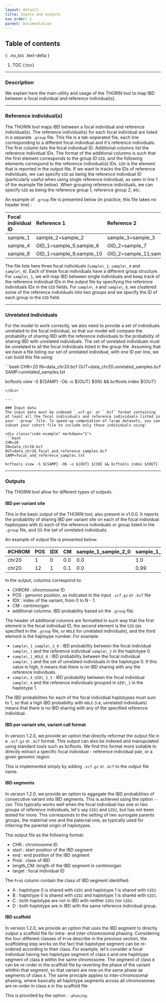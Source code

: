 ```yaml
---
layout: default
title: Inputs and outputs
nav_order: 1
parent: Documentation
---
```


## Table of contents
{: .no_toc .text-delta }

1. TOC
{:toc}

---

### Description
We explain here the main utility and usage of the THORIN tool to map IBD between a focal individual and reference individual(s).

---

### Reference individual(s)
The THORIN tool maps IBD between a focal individual and reference individual(s). The reference individual(s) for each focal individual are listed in a separate `.group` file. This file is a tab-separated file, each line corresponding to a different focal individual and it's reference individuals. The first column lists the focal individual ID. Additional columns list the reference individual IDs. The format of the additional columns is such that the first element corresponds to the group ID `GID`, and the following elements correspond to the reference individual(s) IDs. `GID` is the element that is reported in the output file. If we want to tracks the IDs of reference individuals, we can specify `GID` as being the reference individual ID (particularly useful when using single reference individual, as seen in line 1 of the example file below). When grouping reference individuals, we can specify `GID` as being the reference group 1, reference group 2, etc.


An example of `.group` file is presented below (in practice, this file takes no header line) :


| Focal individual ID   | Reference 1                | Reference 2                  |
|:----------------------|:---------------------------|:-----------------------------|
| sample\_1             | sample\_2=sample\_2        | sample\_3=sample\_3          |
| sample\_4             | GID\_1=sample\_5;sample\_6 | GID\_2=sample\_7             |
| sample\_8             | GID\_1=sample\_9;sample\_10| GID\_2=sample\_11;sample\_12 |



The file lists here three focal individuals (`sample\_1`, `sample\_4` and `sample\_8`). Each of these focal individuals have a different group structure. For `sample\_1`, we will map IBD between single individuals and keep track of the reference individual IDs in the output file by specifying the reference individuals IDs in the `GID` fields. For `sample\_4` and `sample\_8`, we clustered some of the reference individuals into two groups and we specify the ID of each group in the `GID` field. 


---

### Unrelated individuals
For the model to work correctly, we also need to provide a set of individuals unrelated to the focal individual, so that our model will compare the probability of sharing IBD with the reference individuals to the probability of sharing IBD with unrelated individuals. The set of unrelated individuals must be unrelated to all the focal individuals listed in the group file.
Assuming that we have a file listing our set of unrelated individual, with one ID per line, we can build this file using:


<div class="code-example" markdown="1">
```bash
CHR=20
IN=data_chr20.bcf
OUT=data_chr20.unrelated_samples.bcf
SAMP=unrelated_samples.txt

bcftools view -S ${SAMP} -Ob -o ${OUT} ${IN} && bcftools index ${OUT} 
```
</div>

---

### Input data
The input data must be indexed `.vcf.gz` or `.bcf` format containing at least all the focal individuals and reference individuals listed in your `.group` file. To speed-up computation of large datasets, you can subset your cohort file to include only those individuals using:

<div class="code-example" markdown="1">
```bash
CHR=20
IN=data_chr20.bcf
OUT=data_chr20.focal_and_reference_samples.bcf
SAMP=focal_and_reference_samples.txt

bcftools view -S ${SAMP} -Ob -o ${OUT} ${IN} && bcftools index ${OUT}         
```
</div>


---
### Outputs
The THORIN tool allow for different types of outputs.

#### IBD per variant site
This is the basic output of the THORIN tool, also present in v1.0.0. It reports the probability of sharing IBD per variant site on each of the focal individual haplotypes with (i) each of the reference individuals or group listed in the `.group` file, and (ii) the set of unrelated individuals. 

An example of output file is presented below:


| #CHROM | POS | IDX | CM  | sample\_1_sample\_2_0 | sample\_1_sample\_3_0 | sample\_1_HOLE_0 | sample\_1_sample\_2_1 | sample\_1_sample\_3_1 | sample\_1_HOLE_1 | sample\_4_GID\_1_0 | sample\_4_GID\_2_0 | sample\_4_HOLE_0 | sample\_4_GID\_1_1 | sample\_4_GID\_2_1 | sample\_4_HOLE_1|
|:-------|:----|:----|:----|:----------------------|:----------------------|:-----------------|:----------------------|:----------------------|:-----------------|:-------------------|:-------------------|:-----------------|:-------------------|:-------------------|:----------------|
| chr20  | 1   | 0   | 0.0 | 0.0                   | 1.0                   | 0.0              | 0.0                   | 0.0                   | 1.0              | 0.98               | 0.0                | 0.02             | 0.0                | 1.0                | 0.0             |
| chr20  | 12  | 1   | 0.1 | 0.0                   | 0.99                  | 0.01             | 0.0                   | 0.0                   | 1.0              | 1.0                | 0.0                | 0.0              | 0.0                | 0.99               | 0.01            |



In the output, columns correspond to:
- CHROM : chromosome ID
- POS : genomic position, as indicated in the input `.vcf.gz` or `.bcf` file
- IDX : index of the variant, from 0 to N - 1.
- CM : centimorgan
- additional columns: IBD probability based on the `.group` file.

The header of additional columns are formatted in such way that the first element is the focal individual ID, the second element is the `GID` (as specified in the `.group` file, or `HOLE` for unrelated individuals), and the third element is the haploype number. For example:
- `sample\_1_sample\_2_0` : IBD probability between the focal individual `sample\_1` and the reference individual `sample\_2` in the haplotype 0.
- `sample\_1_HOLE_0` : IBD probability between the focal individual `sample\_1` and the set of unrelated individuals in the haplotype 0. If this value is high, it means that there is no IBD sharing with any the reference individuals.
- `sample\_4_GID\_1_1` : IBD probability between the focal individual `sample\_4` and the reference individuals grouped in `GID\_1` in the haplotype 1.

The IBD probabilities for each of the focal individual haplotypes must sum to 1, so that a high IBD probability with `HOLE` (i.e, unrelated individuals) means that there is no IBD sharing with any of the specified reference individual.




#### IBD per variant site, variant call format
In version 1.2.0, we provide an option that directly reformat the output file in a `.vcf.gz` or `.bcf` format. This output can also be indexed and manupulated using standard tools such as bcftools. We find this format more suitable to directly extract a specific focal individual - reference individual pair, or a given genomic region. 

This is implemented simply by adding `.vcf.gz` or `.bcf` to the output file name.


#### IBD segments
In version 1.2.0, we provide an option to aggegate the IBD probabilities of consecutive variant into IBD segments. This is achieved using the option `--ibd`. This typically works well when the focal individual has one or two groups of reference individuals, let's say `GID1` and `GID2`, but has not been tested for more. This corresponds to the setting of two surrogate parents groups, the maternal one and the paternal one, as typically used for inferring the parental origin of haplotypes.

The output file as the following format:
- CHR : chromosome ID
- start : start position of the IBD segment
- end : end position of the IBD segment
- Prob : class of IBD
- length\_CM: length of the IBD segment in centimorgan
- target : focal individual ID

The `Prob` column contain the class of IBD segment identified:
- A : haplotype 0 is shared with `GID1`  and haplotype 1 is shared with `GID2`.
- B : haplotype 0 is shared with `GID2`  and haplotype 1 is shared with `GID1`.
- C : both haplotype are not in IBD with neither `GID1` nor `GID2`.
- D : both haplotype are in IBD with the same reference individual group.



#### IBD scaffold
In version 1.2.0, we provide an option that uses the IBD segment to directly output a scaffold file for intra- and inter-chromosomal phasing. Considering the four different classes of `Prob` describe in the previous section, the scaffolding step works on the fact that haplotype segment can be re-ordered according to their class. For example, let's consider a focal individual having two haplotype segment of class `A` and one haplotype segment of class `B` within the same chromosome. The segment of class `B` can be re-order in the scaffold file by reverting the phase of the variant whithin that segment, so that variant are now on the same phase as segments of class `A`. The same principle applies to inter-chromosomal phasing, where basically all haplotype segments across all chromosomes are re-order in class `A` in the scaffold file.

This is provided by the option `--phasing`.



